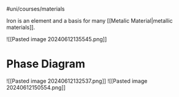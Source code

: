#uni/courses/materials 

Iron is an element and a basis for many [[Metalic Material|metallic materials]].

![[Pasted image 20240612135545.png]]

# Phase Diagram

![[Pasted image 20240612132537.png]]
![[Pasted image 20240612150554.png]]